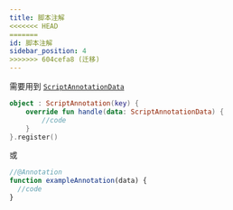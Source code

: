 ```yaml
---
title: 脚本注解
<<<<<<< HEAD
=======
id: 脚本注解
sidebar_position: 4
>>>>>>> 604cefa8 (迁移)
---
```

需要用到 [`ScriptAnnotationData`](https://doc.skillw.com/pouvoir/com/skillw/pouvoir/api/script/annotation/ScriptAnnotationData.html)

```kotlin
object : ScriptAnnotation(key) {
    override fun handle(data: ScriptAnnotationData) {
        //code
    }
}.register()
```

或

```javascript
//@Annotation
function exampleAnnotation(data) {
  //code
}
```

